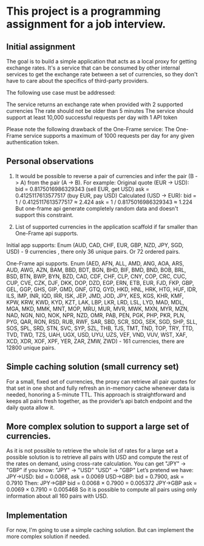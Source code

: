 # This project is a programming assignment for a job interview.

## Initial assignment

The goal is to build a simple application that acts as a local proxy for getting exchange rates.
It's a service that can be consumed by other internal services to get the exchange rate between a set of currencies,
so they don't have to care about the specifics of third-party providers.

The following use case must be addressed:

The service returns an exchange rate when provided with 2 supported currencies
The rate should not be older than 5 minutes
The service should support at least 10,000 successful requests per day with 1 API token

Please note the following drawback of the One-Frame service:
The One-Frame service supports a maximum of 1000 requests per day for any given authentication token.

## Personal observations

1) It would be possible to reverse a pair of currencies and infer the pair (B -> A) from the pair (A -> B). For example:
   Original quote (EUR → USD):
   bid = 0.8175016986329343  (sell EUR, get USD)
   ask = 0.4125117613577517  (buy EUR, pay USD)
   Calculated (USD → EUR):
   bid = 1 / 0.4125117613577517 ≈ 2.424
   ask = 1 / 0.8175016986329343 ≈ 1.224
   But one-frame api generate completely random data and doesn't support this constraint.

2) List of supported currencies in the application scaffold if far smaller than One-Frame api supports.

Initial app supports:
Enum (AUD, CAD, CHF, EUR, GBP, NZD, JPY, SGD, USD) - 9 currencies , there only 36 unique pairs. Or 72 ordered pairs.

One-Frame api supports.
Enum (AED, AFN, ALL, AMD, ANG, AOA, ARS, AUD, AWG, AZN, BAM, BBD, BDT, BGN, BHD, BIF, BMD, BND, BOB, BRL, BSD, BTN,
BWP, BYN, BZD, CAD, CDF, CHF, CLP, CNY, COP, CRC, CUC, CUP, CVE, CZK, DJF, DKK, DOP, DZD, EGP, ERN, ETB, EUR, FJD,
FKP, GBP, GEL, GGP, GHS, GIP, GMD, GNF, GTQ, GYD, HKD, HNL, HRK, HTG, HUF, IDR, ILS, IMP, INR, IQD, IRR, ISK, JEP,
JMD, JOD, JPY, KES, KGS, KHR, KMF, KPW, KRW, KWD, KYD, KZT, LAK, LBP, LKR, LRD, LSL, LYD, MAD, MDL, MGA, MKD, MMK,
MNT, MOP, MRU, MUR, MVR, MWK, MXN, MYR, MZN, NAD, NGN, NIO, NOK, NPR, NZD, OMR, PAB, PEN, PGK, PHP, PKR, PLN, PYG,
QAR, RON, RSD, RUB, RWF, SAR, SBD, SCR, SDG, SEK, SGD, SHP, SLL, SOS, SPL, SRD, STN, SVC, SYP, SZL, THB, TJS, TMT,
TND, TOP, TRY, TTD, TVD, TWD, TZS, UAH, UGX, USD, UYU, UZS, VEF, VND, VUV, WST, XAF, XCD, XDR, XOF, XPF, YER, ZAR,
ZMW, ZWD) - 161 currencies, there are 12800 unique pairs.

## Simple caching solution (small currency set)

For a small, fixed set of currencies, the proxy can retrieve all pair quotes for that set in one shot and fully refresh
an in-memory cache whenever data is needed, honoring a 5-minute TTL. This approach is straightforward and keeps all
pairs fresh together, as the provider’s api batch endpoint and the daily quota allow it.

## More complex solution to support a large set of currencies.
As it is not possible to retrieve the whole list of rates for a large set a possible solution is to retrieve all pairs with USD and 
compute the rest of the rates on demand, using cross-rate calculation.
   You can get "JPY" → "GBP" if you know:
   "JPY" → "USD"
   "USD" → "GBP"
   Let’s pretend we have:
   JPY→USD: bid = 0.0068, ask = 0.0069
   USD→GBP: bid = 0.7900, ask = 0.7910
   Then:
   JPY→GBP bid  = 0.0068 × 0.7900 = 0.005372
   JPY→GBP ask  = 0.0069 × 0.7910 = 0.005468
So it is possible to compute all pairs using only information about all 160 pairs with USD.

## Implementation

For now, I'm going to use a simple caching solution. But can implement the more complex solution if needed.



